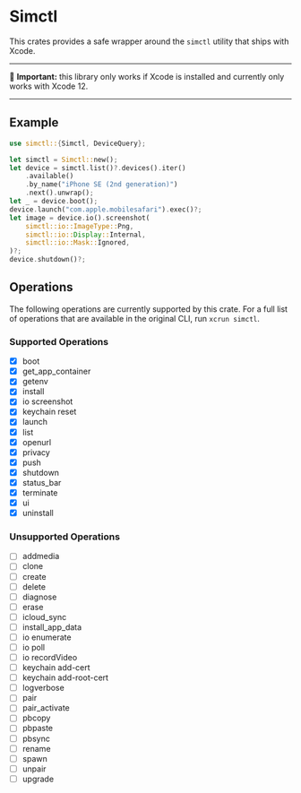 # Simctl

This crates provides a safe wrapper around the `simctl` utility that ships with
Xcode.

---

🚨 __Important:__ this library only works if Xcode is installed and currently
only works with Xcode 12.

---

## Example

```rust
use simctl::{Simctl, DeviceQuery};

let simctl = Simctl::new();
let device = simctl.list()?.devices().iter()
    .available()
    .by_name("iPhone SE (2nd generation)")
    .next().unwrap();
let _ = device.boot();
device.launch("com.apple.mobilesafari").exec()?;
let image = device.io().screenshot(
    simctl::io::ImageType::Png,
    simctl::io::Display::Internal,
    simctl::io::Mask::Ignored,
)?;
device.shutdown()?;
```

## Operations

The following operations are currently supported by this crate. For a full list
of operations that are available in the original CLI, run `xcrun simctl`.

### Supported Operations

- [x] boot
- [x] get_app_container
- [x] getenv
- [x] install
- [x] io screenshot
- [x] keychain reset
- [x] launch
- [x] list
- [x] openurl
- [x] privacy
- [x] push
- [x] shutdown
- [x] status_bar
- [x] terminate
- [x] ui
- [x] uninstall

### Unsupported Operations

- [ ] addmedia
- [ ] clone
- [ ] create
- [ ] delete
- [ ] diagnose
- [ ] erase
- [ ] icloud_sync
- [ ] install_app_data
- [ ] io enumerate
- [ ] io poll
- [ ] io recordVideo
- [ ] keychain add-cert
- [ ] keychain add-root-cert
- [ ] logverbose
- [ ] pair
- [ ] pair_activate
- [ ] pbcopy
- [ ] pbpaste
- [ ] pbsync
- [ ] rename
- [ ] spawn
- [ ] unpair
- [ ] upgrade
